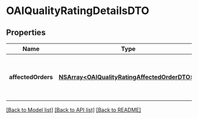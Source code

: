 # OAIQualityRatingDetailsDTO

## Properties
Name | Type | Description | Notes
------------ | ------------- | ------------- | -------------
**affectedOrders** | [**NSArray&lt;OAIQualityRatingAffectedOrderDTO&gt;***](OAIQualityRatingAffectedOrderDTO.md) | Список заказов, которые повлияли на индекс качества. | 

[[Back to Model list]](../README.md#documentation-for-models) [[Back to API list]](../README.md#documentation-for-api-endpoints) [[Back to README]](../README.md)


